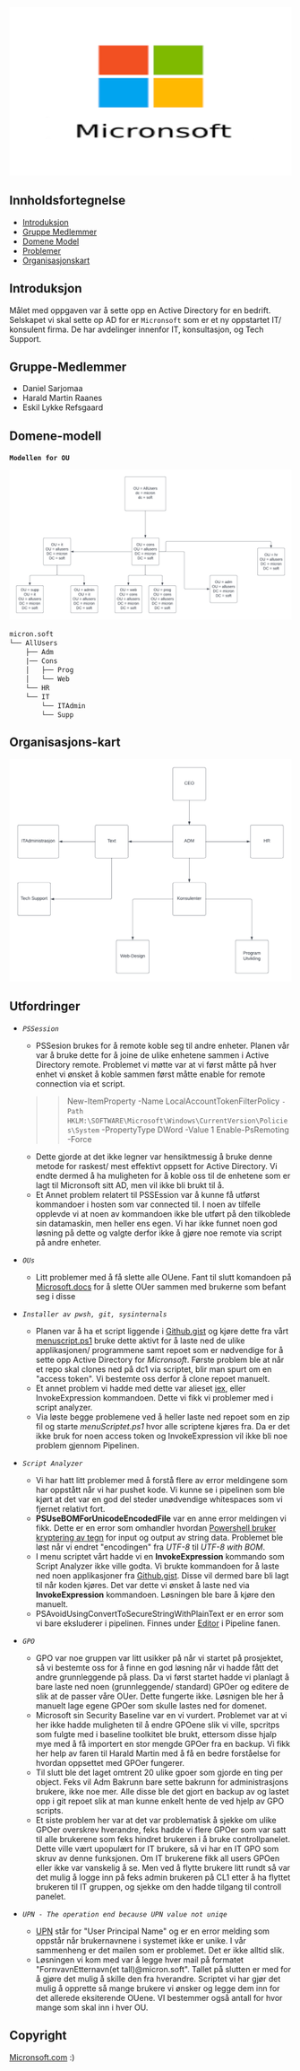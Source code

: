 <p align="center">
  <img 
    width="1000"
    height="300"
    src="img/MicronsoftLogo.png"
  >
</p>


## Innholdsfortegnelse

- [Introduksjon](#introduksjon)
- [Gruppe Medlemmer](#gruppe-medlemmer)
- [Domene Model](#domene-model)
- [Problemer](#problemer)
- [Organisasjonskart](#organisasjons-kart)


## Introduksjon

Målet med oppgaven var å sette opp en Active Directory for en bedrift. Selskapet vi skal sette op AD for er `Micronsoft` som er et ny oppstartet IT/ konsulent firma. De har avdelinger innenfor IT, konsultasjon, og Tech Support. 

## Gruppe-Medlemmer

- Daniel Sarjomaa
- Harald Martin Raanes
- Eskil Lykke Refsgaard

## Domene-modell

**`Modellen for OU`**

![](img/ModelAllusers.png "Modellen for AllUsers")

```
micron.soft
└── AllUsers
    ├── Adm
    |── Cons
    │   ├── Prog
    │   └── Web
    └── HR
    └── IT
        └── ITAdmin
        └── Supp
```

## Organisasjons-kart
![](img/OrganizationChart.png "Dette er organisasjonskartet vårt")

## Utfordringer

- *`PSSession`*  
    - PSSesion brukes for å remote koble seg til andre enheter. Planen vår var å bruke dette for å joine de ulike enhetene sammen i Active Directory remote. Problemet vi møtte var at vi først måtte på hver enhet vi ønsket å koble sammen først måtte enable for remote connection via et script.

    >> New-ItemProperty -Name LocalAccountTokenFilterPolicy `
    >> -Path HKLM:\SOFTWARE\Microsoft\Windows\CurrentVersion\Policies\System `
    >> -PropertyType DWord -Value 1
    >> Enable-PsRemoting -Force

    -  Dette gjorde at det ikke legner var hensiktmessig å bruke denne metode for raskest/ mest effektivt oppsett for Active Directory. Vi endte dermed å ha muligheten for å koble oss til de enhetene som er lagt til Micronsoft sitt AD, men vil ikke bli brukt til å.
    - Et Annet problem relatert til PSSEssion var å kunne få utførst kommandoer i hosten som var connected til. I noen av tilfelle opplevde vi at noen av kommandoen ikke ble utført på den tilkoblede sin datamaskin, men heller ens egen. Vi har ikke funnet noen god løsning på dette og valgte derfor ikke å gjøre noe remote via script på andre enheter. 
- *`OUs`* 
    - Litt problemer med å få slette alle OUene. Fant til slutt komandoen på [Microsoft.docs](https://docs.microsoft.com/en-us/powershell/module/activedirectory/remove-adorganizationalunit?view=windowsserver2022-ps) for å slette OUer sammen med brukerne som befant seg i disse

- *`Installer av pwsh, git, sysinternals`*
    - Planen var å ha et script liggende i [Github.gist](https://gist.github.com/Datakriger101/2aeece14caa9bd022a1587b91b73bfa4) og kjøre dette fra vårt [menuscript.ps1](menuScript.ps1)
    bruke dette aktivt for å laste ned de ulike applikasjonen/ programmene samt repoet som er nødvendige for å sette opp Active Directory for *Micronsoft*. Første problem ble at når et repo skal clones ned på dc1 via scriptet, blir man spurt om en "access token". Vi bestemte oss derfor å clone repoet manuelt.
    - Et annet problem vi hadde med dette var alieset [iex](https://docs.microsoft.com/en-us/powershell/module/microsoft.powershell.utility/invoke-expression?view=powershell-7.2), eller InvokeExpression kommandoen. Dette vi fikk vi problemer med i script analyzer. 
    - Via løste begge problemene ved å heller laste ned repoet som en zip fil og starte *menuScriptet.ps1* hvor alle scriptene kjøres fra. Da er det ikke bruk for noen access token og InvokeExpression vil ikke bli noe problem gjennom Pipelinen. 

- *`Script Analyzer`*
    - Vi har hatt litt problemer med å forstå flere av error meldingene som har oppstått når vi har pushet kode. Vi kunne se i pipelinen som ble kjørt at det var en god del steder unødvendige whitespaces som vi fjernet relativt fort.
    - **PSUseBOMForUnicodeEncodedFile** var en anne error meldingen vi fikk. Dette er en error som omhandler hvordan [Powershell bruker kryptering av tegn](https://docs.microsoft.com/en-us/powershell/module/microsoft.powershell.core/about/about_character_encoding?view=powershell-7.2) for input og output av string data. Problemet ble løst når vi endret "encodingen" fra *UTF-8* til *UTF-8 with BOM*.
    - I menu scriptet vårt hadde vi en **InvokeExpression** kommando som Script Analyzer ikke ville godta. Vi brukte kommandoen for å laste ned noen applikasjoner fra [Github.gist](https://gist.github.com/Datakriger101/2aeece14caa9bd022a1587b91b73bfa4). Disse vil dermed bare bli lagt til når koden kjøres. Det var dette vi ønsket å laste ned via **InvokeExpression** kommandoen. Løsningen ble bare å kjøre den manuelt.
    - PSAvoidUsingConvertToSecureStringWithPlainText er en error som vi bare eksluderer i pipelinen. Finnes under [Editor](https://gitlab.stud.idi.ntnu.no/daniepsa/dcsg-1005-prosjekt/-/ci/editor?branch_name=main) i Pipeline fanen.

- *`GPO`* 
    - GPO var noe gruppen var litt usikker på når vi startet på prosjektet, så vi bestemte oss for å finne en god løsning når vi hadde fått det andre grunnleggende på plass. Da vi først startet hadde vi planlagt å bare laste ned noen (grunnleggende/ standard) GPOer og editere de slik at de passer våre OUer. Dette fungerte ikke. Løsnigen ble her å manuelt lage egene GPOer som skulle lastes ned for domenet.
    - Microsoft sin Security Baseline var en vi vurdert. Problemet var at vi her ikke hadde muligheten til å endre GPOene slik vi ville, spcritps som fulgte med i baseline toolkitet ble brukt, ettersom disse hjalp mye med å få importert en stor mengde GPOer fra en backup. Vi fikk her help av faren til Harald Martin med å få en bedre forståelse for hvordan oppsettet med GPOer fungerer. 
    - Til slutt ble det laget omtrent 20 ulike gpoer som gjorde en ting per object. Feks vil Adm Bakrunn bare sette bakrunn for administrasjons brukere, ikke noe mer. Alle disse ble det gjort en backup av og lastet opp i git repoet slik at man kunne enkelt hente de ved hjelp av GPO scripts.
    - Et siste problem her var at det var problematisk å sjekke om ulike GPOer overskrev hverandre, feks hadde vi flere GPOer som var satt til alle brukerene som feks hindret brukeren i å bruke controllpanelet. Dette ville vært upopulært for IT brukere, så vi har en IT GPO som skruv av denne funksjonen. Om IT brukerene fikk all users GPOen eller ikke var vanskelig å se. Men ved å flytte brukere litt rundt så var det mulig å logge inn på feks admin brukeren på CL1 etter å ha flyttet brukeren til IT gruppen, og sjekke om den hadde tilgang til controll panelet.

- *`UPN - The operation end because UPN value not uniqe`*
    - [UPN](https://www.codetwo.com/kb/upn/) står for "User Principal Name" og er en error melding som oppstår når brukernavnene i systemet ikke er unike. I vår sammenheng er det mailen som er problemet. Det er ikke alltid slik. 
    - Løsningen vi kom med var å legge hver mail på formatet "FornvavnEtternavn(et tall)@micron.soft". Tallet på slutten er med for å gjøre det mulig å skille den fra hverandre. Scriptet vi har gjør det mulig å opprette så mange brukere vi ønsker og legge dem inn for det allerede eksiterende OUene. VI bestemmer også antall for hvor mange som skal inn i hver OU. 


## Copyright

[Micronsoft.com](https://www.microsoft.com/nb-no/) :)

